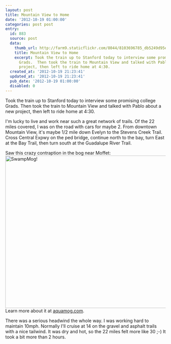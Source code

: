 ```yaml
---
layout: post
title: Mountain View to Home
date: '2012-10-19 01:00:00'
categories: post post
entry:
  id: 883
  source: post
  data:
    thumb_url: http://farm9.staticflickr.com/8044/8103696785_db5249d95e_q.jpg
    title: Mountain View to Home
    excerpt: Took the train up to Stanford today to interview some promising college
      Grads.  Then took the train to Mountain View and talked with Pablo about a new
      project, then left to ride home at 4:30.
  created_at: '2012-10-19 21:23:41'
  updated_at: '2012-10-19 21:23:41'
  pub_date: '2012-10-19 01:00:00'
  disabled: 0
---
```

Took the train up to Stanford today to interview some promising college Grads.  Then took the train to Mountain View and talked with Pablo about a new project, then left to ride home at 4:30.

I'm lucky to live and work near such a great network of trails.  Of the 22 miles covered, I was on the road with cars for maybe 2.  From downtown Mountain View, it's maybe 1/2 mile down Evelyn to the Stevens Creek Trail.  Cross Central Expwy on the ped bridge, continue north to the bay, turn East at the Bay Trail, then turn south at the Guadalupe River Trail.

Saw this crazy contraption in the bog near Moffet:
<a href="http://www.flickr.com/photos/thenobot/8103696785/" title="AquaMog! by thenobot, on Flickr"><img src="http://farm9.staticflickr.com/8044/8103696785_db5249d95e_z.jpg" width="640" height="478" alt="SwampMog!"></a>
Learn more about it at <a href="http://aquamog.com/">aquamog.com</a>.

There was a serious headwind the whole way.  I was working hard to maintain 10mph.  Normally I'll cruise at 14 on the gravel and asphalt trails with a nice tailwind.  It was dry and hot, so the 22 miles felt more like 30 ;-) It took a bit more than 2 hours.
